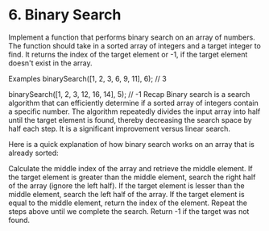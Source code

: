 # 6. Binary Search

Implement a function that performs binary search on an array of numbers. The function should take in a sorted array of integers and a target integer to find. It returns the index of the target element or -1, if the target element doesn't exist in the array.

Examples
binarySearch([1, 2, 3, 6, 9, 11], 6); // 3

binarySearch([1, 2, 3, 12, 16, 14], 5); // -1
Recap
Binary search is a search algorithm that can efficiently determine if a sorted array of integers contain a specific number. The algorithm repeatedly divides the input array into half until the target element is found, thereby decreasing the search space by half each step. It is a significant improvement versus linear search.

Here is a quick explanation of how binary search works on an array that is already sorted:

Calculate the middle index of the array and retrieve the middle element.
If the target element is greater than the middle element, search the right half of the array (ignore the left half).
If the target element is lesser than the middle element, search the left half of the array.
If the target element is equal to the middle element, return the index of the element.
Repeat the steps above until we complete the search. Return -1 if the target was not found.